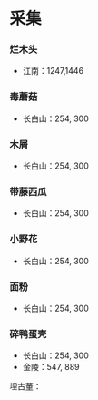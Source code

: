# 采集

### 烂木头
- 江南：1247,1446


### 毒蘑菇
- 长白山：254, 300

### 木屑
- 长白山：254, 300

### 带藤西瓜
- 长白山：254, 300

### 小野花
- 长白山：254, 300

### 面粉
- 长白山：254, 300

### 碎鸭蛋壳
- 长白山：254, 300
- 金陵：547, 889


埋古董：
